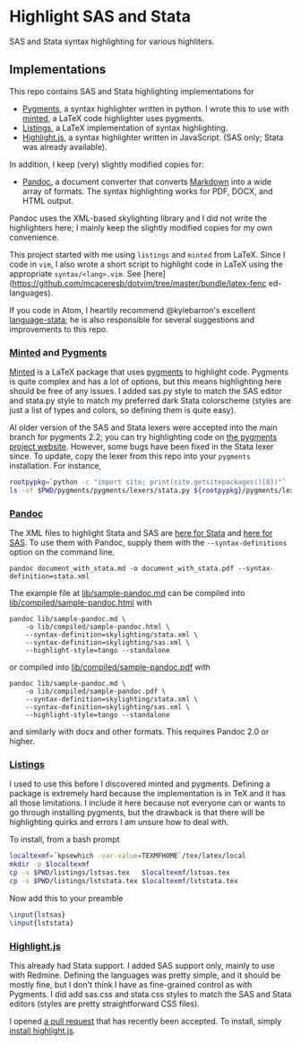 Highlight SAS and Stata
=======================

SAS and Stata syntax highlighting for various highliters.

Implementations
---------------

This repo contains SAS and Stata highlighting implementations for

- [Pygments](https://bitbucket.org/birkenfeld/pygments-main), a syntax highlighter written in python. I wrote this to use with [minted](https://github.com/gpoore/minted), a LaTeX code highlighter uses pygments.
- [Listings](http://tug.ctan.org/tex-archive/macros/latex/contrib/listings/), a LaTeX implementation of syntax highlighting.
- [Highlight.js](https://github.com/isagalaev/highlight.js), a syntax highlighter written in JavaScript. (SAS only; Stata was already available).

In addition, I keep (very) slightly modified copies for:

- [Pandoc](http://pandoc.org), a document converter that converts [Markdown](https://github.com/adam-p/markdown-here/wiki/Markdown-Cheatsheet) into a wide array of formats. The syntax highlighting works for PDF, DOCX, and HTML output.

Pandoc uses the XML-based skylighting library and I did not write the
highlighters here; I mainly keep the slightly modified copies for my own
convenience.

This project started with me using `listings` and `minted` from LaTeX.
Since I code in `vim`, I also wrote a short script to highlight
code in LaTeX using the appropriate `syntax/<lang>.vim`. See
[here](https://github.com/mcaceresb/dotvim/tree/master/bundle/latex-fenc
ed-languages).

If you code in Atom, I heartily recommend @kylebarron's excellent
[language-stata](https://github.com/kylebarron/language-stata); he is
also responsible for several suggestions and improvements to this repo.

### [Minted](https://github.com/gpoore/minted) and [Pygments](https://bitbucket.org/birkenfeld/pygments-main)

[Minted](https://github.com/gpoore/minted) is a LaTeX package that uses
[pygments](https://bitbucket.org/birkenfeld/pygments-main) to highlight
code. Pygments is quite complex and has a lot of options, but this means
highlighting here should be free of any issues. I added sas.py style to
match the SAS editor and stata.py style to match my preferred dark Stata
colorscheme (styles are just a list of types and colors, so defining
them is quite easy).

Al older version of the SAS and Stata lexers were accepted into the main
branch for pygments 2.2; you can try highlighting code on [the pygments
project website](http://pygments.org). However, some bugs have been
fixed in the Stata lexer since.  To update, copy the lexer from this
repo into your `pygments` installation. For instance,
```bash
rootpypkg=`python -c "import site; print(site.getsitepackages()[0])"`
ls -sf $PWD/pygments/pygments/lexers/stata.py ${rootpypkg}/pygments/lexers/stata.py
```

### [Pandoc](http://pandoc.org)

The XML files to highlight Stata and SAS are [here for Stata](skylighting/stata.xml) and
[here for SAS](skylighting/sas.xml). To use them with Pandoc, supply them with the
`--syntax-definitions` option on the command line.
```
pandoc document_with_stata.md -o document_with_stata.pdf --syntax-definition=stata.xml
```

The example file at [lib/sample-pandoc.md](lib/sample-pandoc.md) can be compiled
into [lib/compiled/sample-pandoc.html](lib/compiled/sample-pandoc.html) with
```
pandoc lib/sample-pandoc.md \
    -o lib/compiled/sample-pandoc.html \
    --syntax-definition=skylighting/stata.xml \
    --syntax-definition=skylighting/sas.xml \
    --highlight-style=tango --standalone
```

or compiled into [lib/compiled/sample-pandoc.pdf](lib/compiled/sample-pandoc.pdf) with
```
pandoc lib/sample-pandoc.md \
    -o lib/compiled/sample-pandoc.pdf \
    --syntax-definition=skylighting/stata.xml \
    --syntax-definition=skylighting/sas.xml \
    --highlight-style=tango --standalone
```

and similarly with docx and other formats.  This requires Pandoc 2.0 or higher.

### [Listings](http://tug.ctan.org/tex-archive/macros/latex/contrib/listings)

I used to use this before I discovered minted and pygments. Defining a
package is extremely hard because the implementation is in TeX and it
has all those limitations. I include it here because not everyone can or
wants to go through installing pygments, but the drawback is that there
will be highlighting quirks and errors I am unsure how to deal with.

To install, from a bash prompt
```bash
localtexmf=`kpsewhich -var-value=TEXMFHOME`/tex/latex/local
mkdir -p $localtexmf
cp -s $PWD/listings/lstsas.tex   $localtexmf/lstsas.tex
cp -s $PWD/listings/lststata.tex $localtexmf/lststata.tex
```

Now add this to your preamble
```tex
\input{lstsas}
\input{lststata}
```

### [Highlight.js](https://github.com/isagalaev/highlight.js)

This already had Stata support. I added SAS support only, mainly to use
with Redmine. Defining the languages was pretty simple, and it should be
mostly fine, but I don't think I have as fine-grained control as with
Pygments. I did add sas.css and stata.css styles to match the SAS and
Stata editors (styles are pretty straightforward CSS files).

I opened [a pull request](https://github.com/isagalaev/highlight.js/pull/1165)
that has recently been accepted.  To install, simply [install highlight.js](https://github.com/isagalaev/highlight.js).
